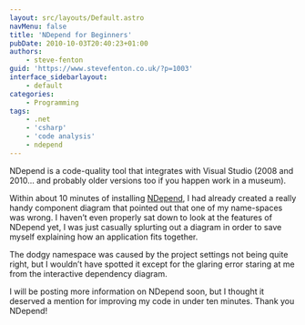 ```yaml
---
layout: src/layouts/Default.astro
navMenu: false
title: 'NDepend for Beginners'
pubDate: 2010-10-03T20:40:23+01:00
authors:
    - steve-fenton
guid: 'https://www.stevefenton.co.uk/?p=1003'
interface_sidebarlayout:
    - default
categories:
    - Programming
tags:
    - .net
    - 'csharp'
    - 'code analysis'
    - ndepend
---
```


NDepend is a code-quality tool that integrates with Visual Studio (2008 and 2010… and probably older versions too if you happen work in a museum).

Within about 10 minutes of installing [NDepend](https://www.ndepend.com/), I had already created a really handy component diagram that pointed out that one of my name-spaces was wrong. I haven’t even properly sat down to look at the features of NDepend yet, I was just casually splurting out a diagram in order to save myself explaining how an application fits together.

The dodgy namespace was caused by the project settings not being quite right, but I wouldn’t have spotted it except for the glaring error staring at me from the interactive dependency diagram.

I will be posting more information on NDepend soon, but I thought it deserved a mention for improving my code in under ten minutes. Thank you NDepend!